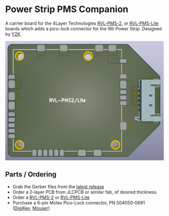 # Power Strip PMS Companion

A carrier board for the 4Layer Technologies [RVL-PMS-2](https://4layertech.com/products/rvl-pms-2), or [RVL-PMS-Lite](https://4layertech.com/products/pms2-lite) boards which adds a pico-lock connector for the Wii Power Strip. Designed by [Y2K](https://github.com/y2k-x).

![Power Strip PMS Companion front](images/render-front.png)

## Parts / Ordering

- Grab the Gerber files from the [latest release](https://github.com/loopj/wii-power-strip/releases/latest)
- Order a 2-layer PCB from JLCPCB or similar fab, of desired thickness
- Order a [RVL-PMS-2](https://4layertech.com/products/rvl-pms-2) or [RVL-PMS-Lite](https://4layertech.com/products/pms2-lite)
- Purchase a 6-pin Molex Pico-Lock connector, PN 504050-0691 ([DigiKey](https://www.digikey.com/en/products/detail/molex/5040500691/4357148), [Mouser](https://www.mouser.com/ProductDetail/Molex/504050-0691?qs=bvCPb%252BE7ys2K1LQC9e%2FvRg%3D%3D))
